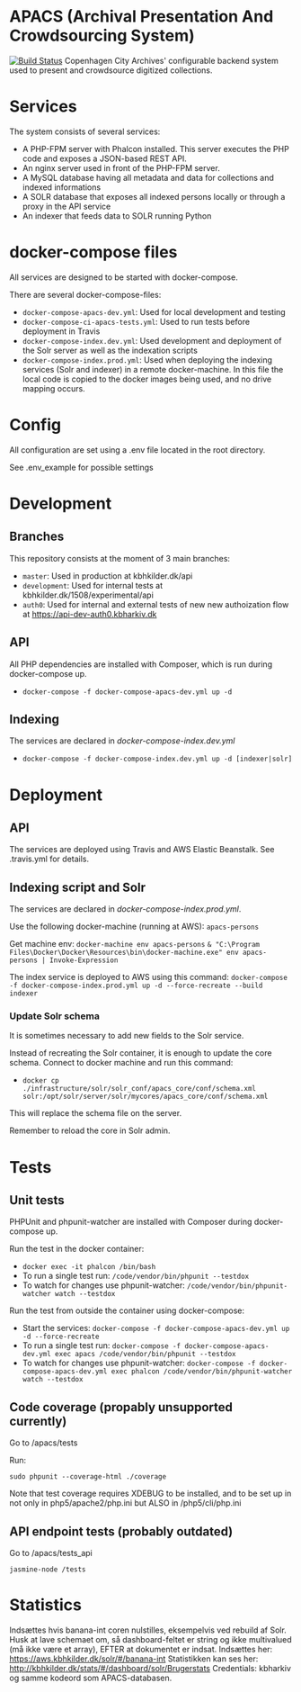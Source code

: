 # APACS (Archival Presentation And Crowdsourcing System)
[![Build Status](https://travis-ci.org/CopenhagenCityArchives/APACS.svg?branch=master)](https://travis-ci.org/CopenhagenCityArchives/APACS)
Copenhagen City Archives' configurable backend system used to present and crowdsource digitized collections.

# Services
The system consists of several services:

* A PHP-FPM server with Phalcon installed. This server executes the PHP code and exposes a JSON-based REST API.
* An nginx server used in front of the PHP-FPM server.
* A MySQL database having all metadata and data for collections and indexed informations
* A SOLR database that exposes all indexed persons locally or through a proxy in the API service
* An indexer that feeds data to SOLR running Python

# docker-compose files
All services are designed to be started with docker-compose.

There are several docker-compose-files:
* ``docker-compose-apacs-dev.yml``: Used for local development and testing
* ``docker-compose-ci-apacs-tests.yml``: Used to run tests before deployment in Travis
* ``docker-compose-index.dev.yml``: Used development and deployment of the Solr server as well as the indexation scripts
* ``docker-compose-index.prod.yml``: Used when deploying the indexing services (Solr and indexer) in a remote docker-machine. In this file the local code is copied to the docker images being used, and no drive mapping occurs.


# Config
All configuration are set using a .env file located in the root directory.

See .env_example for possible settings

# Development
## Branches
This repository consists at the moment of 3 main branches:
* ``master``: Used in production at kbhkilder.dk/api
* ``development``: Used for internal tests at kbhkilder.dk/1508/experimental/api
* ``auth0``: Used for internal and external tests of new new authoization flow at https://api-dev-auth0.kbharkiv.dk
  
## API
All PHP dependencies are installed with Composer, which is run during docker-compose up.

* ``
docker-compose -f docker-compose-apacs-dev.yml up -d
``

## Indexing
The services are declared in *docker-compose-index.dev.yml*

* ``
docker-compose -f docker-compose-index.dev.yml up -d [indexer|solr]
`` 

# Deployment
## API
The services are deployed using Travis and AWS Elastic Beanstalk. See .travis.yml for details.

## Indexing script and Solr
The services are declared in *docker-compose-index.prod.yml*.

Use the following docker-machine (running at AWS): ``apacs-persons``

Get machine env:
``docker-machine env apacs-persons``
``& "C:\Program Files\Docker\Docker\Resources\bin\docker-machine.exe" env apacs-persons | Invoke-Expression``

The index service is deployed to AWS using this command:
``docker-compose -f docker-compose-index.prod.yml up -d --force-recreate --build indexer``

### Update Solr schema
It is sometimes necessary to add new fields to the Solr service.

Instead of recreating the Solr container, it is enough to update the core schema.
Connect to docker machine and run this command:

* ``docker cp ./infrastructure/solr/solr_conf/apacs_core/conf/schema.xml solr:/opt/solr/server/solr/mycores/apacs_core/conf/schema.xml``

This will replace the schema file on the server.
 
Remember to reload the core in Solr admin.

# Tests

## Unit tests

PHPUnit and phpunit-watcher are installed with Composer during docker-compose up.

Run the test in the docker container:
* ``docker exec -it phalcon /bin/bash``
* To run a single test run: ``/code/vendor/bin/phpunit --testdox``
* To watch for changes use phpunit-watcher: ``/code/vendor/bin/phpunit-watcher watch --testdox``

Run the test from outside the container using docker-compose:
* Start the services: ``docker-compose -f docker-compose-apacs-dev.yml up -d --force-recreate``
* To run a single test run: ``docker-compose -f docker-compose-apacs-dev.yml exec apacs /code/vendor/bin/phpunit --testdox``
* To watch for changes use phpunit-watcher: ``docker-compose -f docker-compose-apacs-dev.yml exec phalcon /code/vendor/bin/phpunit-watcher watch --testdox``


## Code coverage (propably unsupported currently)

Go to /apacs/tests

Run:
```
sudo phpunit --coverage-html ./coverage
```

Note that test coverage requires XDEBUG to be installed, and to be set up in not only in php5/apache2/php.ini but ALSO in /php5/cli/php.ini

## API endpoint tests (probably outdated)
Go to /apacs/tests_api
```
jasmine-node /tests
```

# Statistics

Indsættes hvis banana-int coren nulstilles, eksempelvis ved rebuild af Solr.
Husk at lave schemaet om, så dashboard-feltet er string og ikke multivalued (må ikke være et array), EFTER at dokumentet er indsat.
Indsættes her: https://aws.kbhkilder.dk/solr/#/banana-int
Statistikken kan ses her: http://kbhkilder.dk/stats/#/dashboard/solr/Brugerstats
Credentials: kbharkiv og samme kodeord som APACS-databasen.